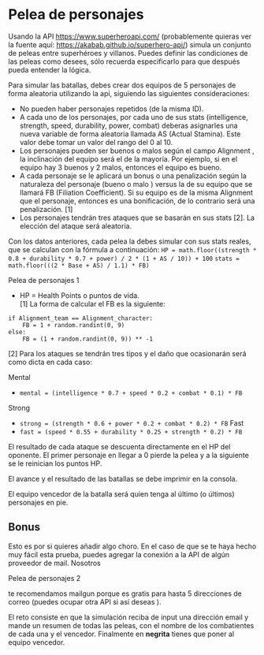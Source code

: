 # Pelea de personajes

Usando la API https://www.superheroapi.com/ (probablemente quieras ver la fuente aquí: https://akabab.github.io/superhero-api/) simula un conjunto de peleas entre superhéroes y villanos. Puedes definir las condiciones de las peleas como desees, sólo recuerda especificarlo para que después pueda entender la lógica.

Para simular las batallas, debes crear dos equipos de 5 personajes de forma aleatoria utilizando la api, siguiendo las siguientes consideraciones:

- No pueden haber personajes repetidos (de la misma ID).
- A cada uno de los personajes, por cada uno de sus stats (intelligence, strength, speed, durability, power, combat) deberas asignarles una nueva variable de forma aleatoria llamada AS (Actual Stamina). Este valor debe tomar un valor del rango del 0 al 10.
- Los personajes pueden ser buenos o malos según el campo Alignment , la inclinación del equipo será el de la mayoría. Por ejemplo, si en el equipo hay 3 buenos y 2 malos, entonces el equipo es bueno.
- A cada personaje se le aplicará un bonus o una penalización según la naturaleza del personaje (bueno o malo ) versus la de su equipo que se llamará FB (Filiation Coefficient). Si su equipo es de la misma Alignment que el personaje, entonces es una bonificación, de lo contrario será una penalización. [1]
- Los personajes tendrán tres ataques que se basarán en sus stats [2]. La elección del ataque será aleatoria.

Con los datos anteriores, cada pelea la debes simular con sus stats reales, que se calculan con la fórmula a continuación:
`HP = math.floor((strength * 0.8 + durability * 0.7 + power) / 2 * (1 + AS / 10)) + 100`
`stats = math.floor(((2 * Base + AS) / 1.1) * FB)`

Pelea de personajes 1

* HP = Health Points o puntos de vida.  
[1] La forma de calcular el FB es la siguiente:
```
if Alignment_team == Alignment_character: 
	FB = 1 + random.randint(0, 9) 
else: 
	FB = (1 + random.randint(0, 9)) ** -1
```
[2] Para los ataques se tendrán tres tipos y el daño que ocasionarán será como dicta en cada caso:

Mental
- `mental = (intelligence * 0.7 + speed * 0.2 + combat * 0.1) * FB`

Strong
- `strong = (strength * 0.6 + power * 0.2 + combat * 0.2) * FB`
Fast
- `fast = (speed * 0.55 + durability * 0.25 + strength * 0.2) * FB`

El resultado de cada ataque se descuenta directamente en el HP del oponente. El primer personaje en llegar a 0 pierde la pelea y a la siguiente se le reinician los puntos HP.

El avance y el resultado de las batallas se debe imprimir en la consola.

El equipo vencedor de la batalla será quien tenga al último (o últimos) personajes en pie.

## Bonus

Esto es por si quieres añadir algo choro. En el caso de que se te haya hecho muy fácil esta prueba, puedes agregar la conexión a la API de algún proveedor de mail. Nosotros

Pelea de personajes 2

te recomendamos mailgun porque es gratis para hasta 5 direcciones de correo (puedes ocupar otra API si así deseas ).

El reto consiste en que la simulación reciba de input una dirección email y mande un resumen de todas las peleas, con el nombre de los combatientes de cada una y el vencedor. Finalmente en **negrita** tienes que poner al equipo vencedor.
